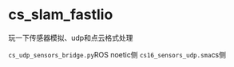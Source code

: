 # cs_slam_fastlio
玩一下传感器模拟、udp和点云格式处理

`cs_udp_sensors_bridge.py`ROS noetic侧
`cs16_sensors_udp.sma`cs侧

